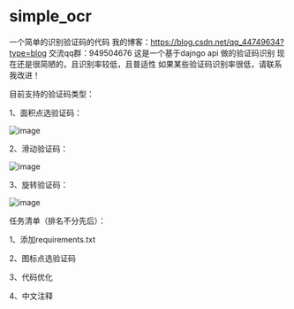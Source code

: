 # simple_ocr
一个简单的识别验证码的代码
我的博客：https://blog.csdn.net/qq_44749634?type=blog
交流qq群：949504676
这是一个基于dajngo api 做的验证码识别
现在还是很简陋的，且识别率较低，且普适性
如果某些验证码识别率很低，请联系我改进！

目前支持的验证码类型：

1、面积点选验证码：


  ![image](https://user-images.githubusercontent.com/51218979/180716268-9fd92aa3-f42e-43b8-8bc2-f5b6bac9689a.png)

2、滑动验证码：


  ![image](https://user-images.githubusercontent.com/51218979/180716325-8e8f5594-f5ef-4589-a49d-a90d4d9c3cde.png)


3、旋转验证码：

  ![image](https://user-images.githubusercontent.com/51218979/180716375-95cb2e84-ef7b-4bea-9f91-68a89a757ad0.png)
  
  


任务清单（排名不分先后）：

1、添加requirements.txt

2、图标点选验证码

3、代码优化

4、中文注释
